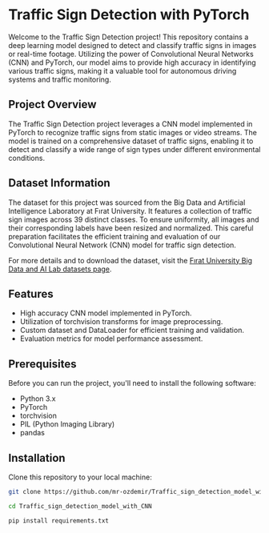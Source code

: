 # Traffic Sign Detection with PyTorch

Welcome to the Traffic Sign Detection project! This repository contains a deep learning model designed to detect and classify traffic signs in images or real-time footage. Utilizing the power of Convolutional Neural Networks (CNN) and PyTorch, our model aims to provide high accuracy in identifying various traffic signs, making it a valuable tool for autonomous driving systems and traffic monitoring.

## Project Overview

The Traffic Sign Detection project leverages a CNN model implemented in PyTorch to recognize traffic signs from static images or video streams. The model is trained on a comprehensive dataset of traffic signs, enabling it to detect and classify a wide range of sign types under different environmental conditions.

## Dataset Information

The dataset for this project was sourced from the Big Data and Artificial Intelligence Laboratory at Fırat University. It features a collection of traffic sign images across 39 distinct classes. To ensure uniformity, all images and their corresponding labels have been resized and normalized. This careful preparation facilitates the efficient training and evaluation of our Convolutional Neural Network (CNN) model for traffic sign detection.

For more details and to download the dataset, visit the [Fırat University Big Data and AI Lab datasets page](http://buyukveri.firat.edu.tr/veri-setleri/).



## Features


- High accuracy CNN model implemented in PyTorch.
- Utilization of torchvision transforms for image preprocessing.
- Custom dataset and DataLoader for efficient training and validation.
- Evaluation metrics for model performance assessment.

## Prerequisites

Before you can run the project, you'll need to install the following software:

- Python 3.x
- PyTorch
- torchvision
- PIL (Python Imaging Library)
- pandas

## Installation

Clone this repository to your local machine:

```bash
git clone https://github.com/mr-ozdemir/Traffic_sign_detection_model_with_CNN
```
```bash
cd Traffic_sign_detection_model_with_CNN
```
```bash
pip install requirements.txt
```
